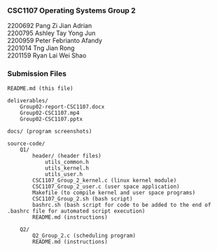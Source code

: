 ### CSC1107 Operating Systems Group 2
2200692 Pang Zi Jian Adrian<br>
2200795 Ashley Tay Yong Jun<br>
2200959 Peter Febrianto Afandy<br>
2201014 Tng Jian Rong<br>
2201159 Ryan Lai Wei Shao<br>

### Submission Files
```
README.md (this file)

deliverables/
    Group02-report-CSC1107.docx
    Group02-CSC1107.mp4
    Group02-CSC1107.pptx

docs/ (program screenshots)

source-code/
    Q1/
        header/ (header files)
            utils_common.h
            utils_kernel.h
            utils_user.h
        CSC1107_Group_2_kernel.c (linux kernel module)
        CSC1107_Group_2_user.c (user space application)
        Makefile (to compile kernel and user space programs)
        CSC1107_Group_2.sh (bash script)
        bashrc.sh (bash script for code to be added to the end of .bashrc file for automated script execution)
        README.md (instructions)

    Q2/
        Q2_Group_2.c (scheduling program)
        README.md (instructions)
    
```